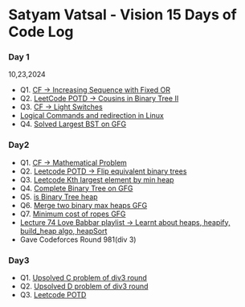 # Satyam Vatsal - Vision 15 Days of Code Log

### Day 1

10,23,2024

- Q1. [CF -> Increasing Sequence with Fixed OR](https://codeforces.com/contest/1988/submission/287461923)
- Q2. [LeetCode POTD -> Cousins in Binary Tree II](https://leetcode.com/problems/cousins-in-binary-tree-ii/solutions/5956444/level-order-traversal-in-a-binary-tree/)
- Q3. [CF -> Light Switches](https://codeforces.com/contest/1993/submission/287488830)
- [Logical Commands and redirection in Linux](https://labex.io/tutorials/linux-logical-commands-and-redirection-387332)
- Q4. [Solved Largest BST on GFG](https://pastebin.com/ADErzwUi)


### Day2

- Q1. [CF -> Mathematical Problem](https://codeforces.com/contest/1986/submission/287617313)
- Q2. [Leetcode POTD -> Flip equivalent binary trees](https://leetcode.com/problems/flip-equivalent-binary-trees/solutions/5961445/easy-c-solution)
- Q3. [Leetcode Kth largest element by min heap](https://leetcode.com/problems/kth-largest-element-in-an-array/solutions/5962089/min-heap-solution-in-c)
- Q4. [Complete Binary Tree on GFG](https://www.geeksforgeeks.org/problems/complete-binary-tree/1?itm_source=geeksforgeeks&itm_medium=article&itm_campaign=practice_card)
- Q5. [is Binary Tree heap](https://www.geeksforgeeks.org/problems/is-binary-tree-heap/1)
- Q6. [Merge two binary max heaps GFG](https://www.geeksforgeeks.org/problems/merge-two-binary-max-heap0144/1)
- Q7. [Minimum cost of ropes GFG](https://www.geeksforgeeks.org/problems/minimum-cost-of-ropes-1587115620/1)
- [Lecture 74 Love Babbar playlist -> Learnt about heaps, heapify, build_heap algo, heapSort](https://pastebin.com/dkhWMKFv)
- Gave Codeforces Round 981(div 3)


### Day3

- Q1. [Upsolved C problem of div3 round](https://codeforces.com/contest/2033/submission/287858636)
-  Q2. [Upsolved D problem of div3 round](https://codeforces.com/contest/2033/submission/287864825)
-  Q3. [Leetcode POTD](https://leetcode.com/problems/remove-sub-folders-from-the-filesystem/solutions/5965645/easy-sorting-solution)